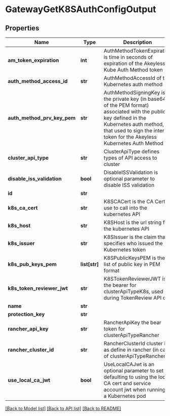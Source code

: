 # GatewayGetK8SAuthConfigOutput

## Properties
Name | Type | Description | Notes
------------ | ------------- | ------------- | -------------
**am_token_expiration** | **int** | AuthMethodTokenExpiration is time in seconds of expiration of the Akeyless Kube Auth Method token | [optional] 
**auth_method_access_id** | **str** | AuthMethodAccessId of the Kubernetes auth method | [optional] 
**auth_method_prv_key_pem** | **str** | AuthMethodSigningKey is the private key (in base64 of the PEM format) associated with the public key defined in the Kubernetes auth method, that used to sign the internal token for the Akeyless Kubernetes Auth Method | [optional] 
**cluster_api_type** | **str** | ClusterApiType defines types of API access to cluster | [optional] 
**disable_iss_validation** | **bool** | DisableISSValidation is optional parameter to disable ISS validation | [optional] 
**id** | **str** |  | [optional] 
**k8s_ca_cert** | **str** | K8SCACert is the CA Cert to use to call into the kubernetes API | [optional] 
**k8s_host** | **str** | K8SHost is the url string for the kubernetes API | [optional] 
**k8s_issuer** | **str** | K8SIssuer is the claim that specifies who issued the Kubernetes token | [optional] 
**k8s_pub_keys_pem** | **list[str]** | K8SPublicKeysPEM is the list of public key in PEM format | [optional] 
**k8s_token_reviewer_jwt** | **str** | K8STokenReviewerJWT is the bearer for clusterApiTypeK8s, used during TokenReview API call | [optional] 
**name** | **str** |  | [optional] 
**protection_key** | **str** |  | [optional] 
**rancher_api_key** | **str** | RancherApiKey the bear token for clusterApiTypeRancher | [optional] 
**rancher_cluster_id** | **str** | RancherClusterId cluster id as define in rancher (in case of clusterApiTypeRancher) | [optional] 
**use_local_ca_jwt** | **bool** | UseLocalCAJwt is an optional parameter to set defaulting to using the local CA cert and service account jwt when running in a Kubernetes pod | [optional] 

[[Back to Model list]](../README.md#documentation-for-models) [[Back to API list]](../README.md#documentation-for-api-endpoints) [[Back to README]](../README.md)


